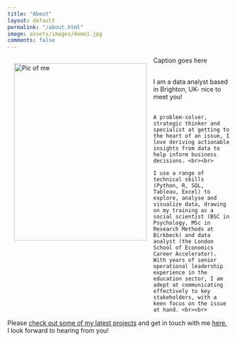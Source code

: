 ```yaml
---
title: "About"
layout: default
permalink: "/about.html"
image: assets/images/demo1.jpg
comments: false
---
```

<!--Image container start-->
<div class="box">

    
   
</figure>
  <img src="{{ site.url }}{{ site.baseurl }}/assets/images/selfie3.jpg" alt="Pic of me" style="float: left; margin: 15px;" width="300" 
     height="400">
  <figcaption>Caption goes here</figcaption>
  <figure>
</div>
<!--Image container end-->

<div>
  <p> <br>I am a data analyst based in Brighton, UK- nice to meet you! <br><br>
    
    A problem-solver, strategic thinker and specialist at getting to the heart of an issue, I love deriving actionable insights from data to help inform business decisions. <br><br>

    I use a range of technical skills (Python, R, SQL, Tableau, Excel) to explore, analyse and visualize data, drawing on my training as a social scientist (BSC in Psychology, MSc in Research Methods at Birkbeck) and data analyst (the London School of Economics Career Accelerator). With years of senior operational leadership experience in the education sector, I am adept at communicating effectively to key stakeholders, with a keen focus on the issue at hand. <br><br>
    
   Please <a href="https://sfjwatkins.github.io/stewart-watkins-portfolio/index.html">check out some of my latest projects</a> and get in touch with me <a href="https://sfjwatkins.github.io/stewart-watkins-portfolio/contact.html">here.</a> I look forward to hearing from you!

 </p>
</div>


